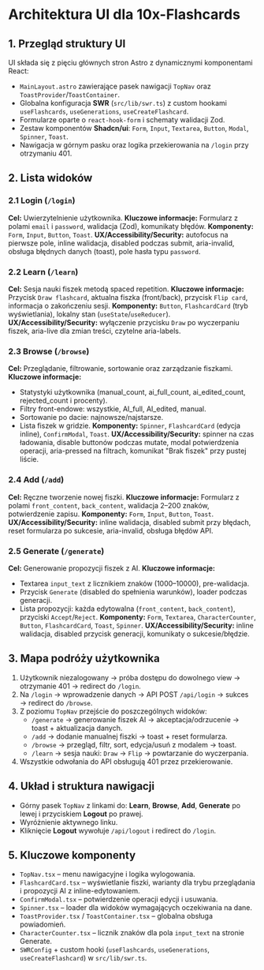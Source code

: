 # Architektura UI dla 10x-Flashcards

## 1. Przegląd struktury UI
UI składa się z pięciu głównych stron Astro z dynamicznymi komponentami React:

- `MainLayout.astro` zawierające pasek nawigacji `TopNav` oraz `ToastProvider`/`ToastContainer`.
- Globalna konfiguracja **SWR** (`src/lib/swr.ts`) z custom hookami `useFlashcards`, `useGenerations`, `useCreateFlashcard`.
- Formularze oparte o `react-hook-form` i schematy walidacji Zod.
- Zestaw komponentów **Shadcn/ui**: `Form`, `Input`, `Textarea`, `Button`, `Modal`, `Spinner`, `Toast`.
- Nawigacja w górnym pasku oraz logika przekierowania na `/login` przy otrzymaniu 401.

## 2. Lista widoków

### 2.1 Login (`/login`)
**Cel:** Uwierzytelnienie użytkownika.
**Kluczowe informacje:** Formularz z polami `email` i `password`, walidacja (Zod), komunikaty błędów.
**Komponenty:** `Form`, `Input`, `Button`, `Toast`.
**UX/Accessibility/Security:** autofocus na pierwsze pole, inline walidacja, disabled podczas submit, aria-invalid, obsługa błędnych danych (toast), pole hasła typu `password`.

### 2.2 Learn (`/learn`)
**Cel:** Sesja nauki fiszek metodą spaced repetition.
**Kluczowe informacje:** Przycisk `Draw flashcard`, aktualna fiszka (front/back), przycisk `Flip card`, informacja o zakończeniu sesji.
**Komponenty:** `Button`, `FlashcardCard` (tryb wyświetlania), lokalny stan (`useState`/`useReducer`).
**UX/Accessibility/Security:** wyłączenie przycisku `Draw` po wyczerpaniu fiszek, aria-live dla zmian treści, czytelne aria-labels.

### 2.3 Browse (`/browse`)
**Cel:** Przeglądanie, filtrowanie, sortowanie oraz zarządzanie fiszkami.
**Kluczowe informacje:**
- Statystyki użytkownika (manual_count, ai_full_count, ai_edited_count, rejected_count i procenty).
- Filtry front-endowe: wszystkie, AI_full, AI_edited, manual.
- Sortowanie po dacie: najnowsze/najstarsze.
- Lista fiszek w gridzie.
**Komponenty:** `Spinner`, `FlashcardCard` (edycja inline), `ConfirmModal`, `Toast`.
**UX/Accessibility/Security:** spinner na czas ładowania, disable buttonów podczas mutate, modal potwierdzenia operacji, aria-pressed na filtrach, komunikat "Brak fiszek" przy pustej liście.

### 2.4 Add (`/add`)
**Cel:** Ręczne tworzenie nowej fiszki.
**Kluczowe informacje:** Formularz z polami `front_content`, `back_content`, walidacja 2–200 znaków, potwierdzenie zapisu.
**Komponenty:** `Form`, `Input`, `Button`, `Toast`.
**UX/Accessibility/Security:** inline walidacja, disabled submit przy błędach, reset formularza po sukcesie, aria-invalid, obsługa błędów API.

### 2.5 Generate (`/generate`)
**Cel:** Generowanie propozycji fiszek z AI.
**Kluczowe informacje:**
- Textarea `input_text` z licznikiem znaków (1000–10000), pre-walidacja.
- Przycisk `Generate` (disabled do spełnienia warunków), loader podczas generacji.
- Lista propozycji: każda edytowalna (`front_content`, `back_content`), przyciski `Accept`/`Reject`.
**Komponenty:** `Form`, `Textarea`, `CharacterCounter`, `Button`, `FlashcardCard`, `Toast`, `Spinner`.
**UX/Accessibility/Security:** inline walidacja, disabled przycisk generacji, komunikaty o sukcesie/błędzie.

## 3. Mapa podróży użytkownika
1. Użytkownik niezalogowany → próba dostępu do dowolnego view → otrzymanie 401 → redirect do `/login`.
2. Na `/login` → wprowadzenie danych → API POST `/api/login` → sukces → redirect do `/browse`.
3. Z poziomu `TopNav` przejście do poszczególnych widoków:
   - `/generate` → generowanie fiszek AI → akceptacja/odrzucenie → toast + aktualizacja danych.
   - `/add` → dodanie manualnej fiszki → toast + reset formularza.
   - `/browse` → przegląd, filtr, sort, edycja/usuń z modalem → toast.
   - `/learn` → sesja nauki: `Draw` → `Flip` → powtarzanie do wyczerpania.
4. Wszystkie odwołania do API obsługują 401 przez przekierowanie.

## 4. Układ i struktura nawigacji
- Górny pasek `TopNav` z linkami do: **Learn**, **Browse**, **Add**, **Generate** po lewej i przyciskiem **Logout** po prawej.
- Wyróżnienie aktywnego linku.
- Kliknięcie **Logout** wywołuje `/api/logout` i redirect do `/login`.

## 5. Kluczowe komponenty
- `TopNav.tsx` – menu nawigacyjne i logika wylogowania.
- `FlashcardCard.tsx` – wyświetlanie fiszki, warianty dla trybu przeglądania i propozycji AI z inline-edytowaniem.
- `ConfirmModal.tsx` – potwierdzenie operacji edycji i usuwania.
- `Spinner.tsx` – loader dla widoków wymagających oczekiwania na dane.
- `ToastProvider.tsx` / `ToastContainer.tsx` – globalna obsługa powiadomień.
- `CharacterCounter.tsx` – licznik znaków dla pola `input_text` na stronie Generate.
- `SWRConfig` + custom hooki (`useFlashcards`, `useGenerations`, `useCreateFlashcard`) w `src/lib/swr.ts`. 
